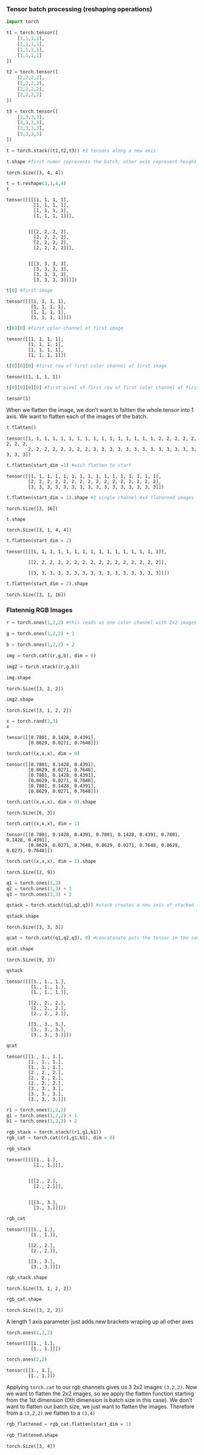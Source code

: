 
### Tensor batch processing (reshaping operations) 


```python
import torch
```


```python
t1 = torch.tensor([
    [1,1,1,1],
    [1,1,1,1],
    [1,1,1,1],
    [1,1,1,1]
])
```


```python
t2 = torch.tensor([
    [2,2,2,2],
    [2,2,2,2],
    [2,2,2,2],
    [2,2,2,2]
])
```


```python
t3 = torch.tensor([
    [3,3,3,3],
    [3,3,3,3],
    [3,3,3,3],
    [3,3,3,3]
])
```


```python
t = torch.stack((t1,t2,t3)) #3 tensors along a new axis
```


```python
t.shape #first numer represents the batch, other axis represent height and width
```




    torch.Size([3, 4, 4])




```python
t = t.reshape(3,1,4,4)
t
```




    tensor([[[[1, 1, 1, 1],
              [1, 1, 1, 1],
              [1, 1, 1, 1],
              [1, 1, 1, 1]]],
    
    
            [[[2, 2, 2, 2],
              [2, 2, 2, 2],
              [2, 2, 2, 2],
              [2, 2, 2, 2]]],
    
    
            [[[3, 3, 3, 3],
              [3, 3, 3, 3],
              [3, 3, 3, 3],
              [3, 3, 3, 3]]]])




```python
t[0] #first image
```




    tensor([[[1, 1, 1, 1],
             [1, 1, 1, 1],
             [1, 1, 1, 1],
             [1, 1, 1, 1]]])




```python
t[0][0] #first color-channel of first image
```




    tensor([[1, 1, 1, 1],
            [1, 1, 1, 1],
            [1, 1, 1, 1],
            [1, 1, 1, 1]])




```python
t[0][0][0] #first row of first color channel of first image
```




    tensor([1, 1, 1, 1])




```python
t[0][0][0][0] #first pixel of first row of first color channel of first image
```




    tensor(1)



When we flatten the image, we don't want to faltten the whole tensor into 1 axis. We want to flatten each of the images of the batch.


```python
t.flatten()
```




    tensor([1, 1, 1, 1, 1, 1, 1, 1, 1, 1, 1, 1, 1, 1, 1, 1, 2, 2, 2, 2, 2, 2, 2, 2,
            2, 2, 2, 2, 2, 2, 2, 2, 3, 3, 3, 3, 3, 3, 3, 3, 3, 3, 3, 3, 3, 3, 3, 3])




```python
t.flatten(start_dim =1) #wich flatten to start
```




    tensor([[1, 1, 1, 1, 1, 1, 1, 1, 1, 1, 1, 1, 1, 1, 1, 1],
            [2, 2, 2, 2, 2, 2, 2, 2, 2, 2, 2, 2, 2, 2, 2, 2],
            [3, 3, 3, 3, 3, 3, 3, 3, 3, 3, 3, 3, 3, 3, 3, 3]])




```python
t.flatten(start_dim = 1).shape #3 single channel 4x4 flatenned images
```




    torch.Size([3, 16])




```python
t.shape
```




    torch.Size([3, 1, 4, 4])




```python
t.flatten(start_dim = 2)
```




    tensor([[[1, 1, 1, 1, 1, 1, 1, 1, 1, 1, 1, 1, 1, 1, 1, 1]],
    
            [[2, 2, 2, 2, 2, 2, 2, 2, 2, 2, 2, 2, 2, 2, 2, 2]],
    
            [[3, 3, 3, 3, 3, 3, 3, 3, 3, 3, 3, 3, 3, 3, 3, 3]]])




```python
t.flatten(start_dim = 2).shape
```




    torch.Size([3, 1, 16])



### Flatennig RGB Images



```python
r = torch.ones(1,2,2) #this reads as one color channel with 2x2 images
```


```python
g = torch.ones(1,2,2) + 1
```


```python
b = torch.ones(1,2,2) + 2
```


```python
img = torch.cat((r,g,b), dim = 0)
```


```python
img2 = torch.stack((r,g,b))
```


```python
img.shape
```




    torch.Size([3, 2, 2])




```python
img2.shape
```




    torch.Size([3, 1, 2, 2])




```python
x = torch.rand(2,3)
x
```




    tensor([[0.7801, 0.1428, 0.4391],
            [0.8629, 0.0271, 0.7648]])




```python
torch.cat((x,x,x), dim = 0)
```




    tensor([[0.7801, 0.1428, 0.4391],
            [0.8629, 0.0271, 0.7648],
            [0.7801, 0.1428, 0.4391],
            [0.8629, 0.0271, 0.7648],
            [0.7801, 0.1428, 0.4391],
            [0.8629, 0.0271, 0.7648]])




```python
torch.cat((x,x,x), dim = 0).shape
```




    torch.Size([6, 3])




```python
torch.cat((x,x,x), dim = 1)
```




    tensor([[0.7801, 0.1428, 0.4391, 0.7801, 0.1428, 0.4391, 0.7801, 0.1428, 0.4391],
            [0.8629, 0.0271, 0.7648, 0.8629, 0.0271, 0.7648, 0.8629, 0.0271, 0.7648]])




```python
torch.cat((x,x,x), dim = 1).shape
```




    torch.Size([2, 9])




```python
q1 = torch.ones(3,3)
q2 = torch.ones(3,3) + 1
q3 = torch.ones(3,3) + 2
```


```python
qstack = torch.stack((q1,q2,q3)) #stack creates a new axis of stacked tensors
```


```python
qstack.shape
```




    torch.Size([3, 3, 3])




```python
qcat = torch.cat((q1,q2,q3), 0) #concatanate puts the tensor in the same axis
```


```python
qcat.shape
```




    torch.Size([9, 3])




```python
qstack 
```




    tensor([[[1., 1., 1.],
             [1., 1., 1.],
             [1., 1., 1.]],
    
            [[2., 2., 2.],
             [2., 2., 2.],
             [2., 2., 2.]],
    
            [[3., 3., 3.],
             [3., 3., 3.],
             [3., 3., 3.]]])




```python
qcat
```




    tensor([[1., 1., 1.],
            [1., 1., 1.],
            [1., 1., 1.],
            [2., 2., 2.],
            [2., 2., 2.],
            [2., 2., 2.],
            [3., 3., 3.],
            [3., 3., 3.],
            [3., 3., 3.]])




```python
r1 = torch.ones(1,2,2)
g1 = torch.ones(1,2,2) + 1
b1 = torch.ones(1,2,2) + 2
```


```python
rgb_stack = torch.stack((r1,g1,b1))
rgb_cat = torch.cat((r1,g1,b1), dim = 0)
```


```python
rgb_stack 
```




    tensor([[[[1., 1.],
              [1., 1.]]],
    
    
            [[[2., 2.],
              [2., 2.]]],
    
    
            [[[3., 3.],
              [3., 3.]]]])




```python
rgb_cat
```




    tensor([[[1., 1.],
             [1., 1.]],
    
            [[2., 2.],
             [2., 2.]],
    
            [[3., 3.],
             [3., 3.]]])




```python
rgb_stack.shape
```




    torch.Size([3, 1, 2, 2])




```python
rgb_cat.shape
```




    torch.Size([3, 2, 2])



A length 1 axis parameter just adds new brackets wraping up all other axes


```python
torch.ones(1,2,2)
```




    tensor([[[1., 1.],
             [1., 1.]]])




```python
torch.ones(2,2)
```




    tensor([[1., 1.],
            [1., 1.]])



Applying `torch.cat` to our rgb channels gives us 3 2x2 images `(3,2,2)`. Now we want to flatten the 2x2 images, so we apply the flatten function starting from the 1st dimension (0th dimension is batch size in this case). We don't want to flatten our batch size, we just want to flatten the images. Therefore from a `(3,2,2)` we flatten to a `(3,4)`


```python
rgb_flattened = rgb_cat.flatten(start_dim = 1)
```


```python
rgb_flattened.shape
```




    torch.Size([3, 4])



